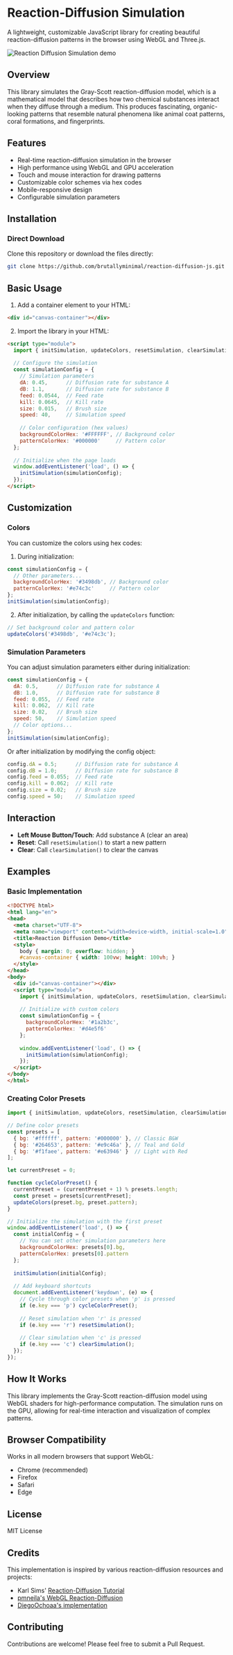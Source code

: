 # Reaction-Diffusion Simulation

A lightweight, customizable JavaScript library for creating beautiful reaction-diffusion patterns in the browser using WebGL and Three.js.

![Reaction Diffusion Simulation demo](https://vinodramamoorthy.com/reaction-diffusion-js/)

## Overview

This library simulates the Gray-Scott reaction-diffusion model, which is a mathematical model that describes how two chemical substances interact when they diffuse through a medium. This produces fascinating, organic-looking patterns that resemble natural phenomena like animal coat patterns, coral formations, and fingerprints.

## Features

- Real-time reaction-diffusion simulation in the browser
- High performance using WebGL and GPU acceleration
- Touch and mouse interaction for drawing patterns
- Customizable color schemes via hex codes
- Mobile-responsive design
- Configurable simulation parameters

## Installation

### Direct Download

Clone this repository or download the files directly:

```bash
git clone https://github.com/brutallyminimal/reaction-diffusion-js.git
```

## Basic Usage

1. Add a container element to your HTML:

```html
<div id="canvas-container"></div>
```

2. Import the library in your HTML:

```html
<script type="module">
  import { initSimulation, updateColors, resetSimulation, clearSimulation, config } from './reaction-diffusion.js';
  
  // Configure the simulation
  const simulationConfig = {
    // Simulation parameters
    dA: 0.45,      // Diffusion rate for substance A
    dB: 1.1,       // Diffusion rate for substance B
    feed: 0.0544,  // Feed rate
    kill: 0.0645,  // Kill rate
    size: 0.015,   // Brush size
    speed: 40,     // Simulation speed
    
    // Color configuration (hex values)
    backgroundColorHex: '#FFFFFF', // Background color
    patternColorHex: '#000000'     // Pattern color
  };
  
  // Initialize when the page loads
  window.addEventListener('load', () => {
    initSimulation(simulationConfig);
  });
</script>
```

## Customization

### Colors

You can customize the colors using hex codes:

1. During initialization:
```javascript
const simulationConfig = {
  // Other parameters...
  backgroundColorHex: '#3498db', // Background color
  patternColorHex: '#e74c3c'     // Pattern color
};
initSimulation(simulationConfig);
```

2. After initialization, by calling the `updateColors` function:
```javascript
// Set background color and pattern color
updateColors('#3498db', '#e74c3c');
```

### Simulation Parameters

You can adjust simulation parameters either during initialization:

```javascript
const simulationConfig = {
  dA: 0.5,      // Diffusion rate for substance A
  dB: 1.0,      // Diffusion rate for substance B
  feed: 0.055,  // Feed rate
  kill: 0.062,  // Kill rate
  size: 0.02,   // Brush size
  speed: 50,    // Simulation speed
  // Color options...
};
initSimulation(simulationConfig);
```

Or after initialization by modifying the config object:

```javascript
config.dA = 0.5;      // Diffusion rate for substance A
config.dB = 1.0;      // Diffusion rate for substance B
config.feed = 0.055;  // Feed rate
config.kill = 0.062;  // Kill rate
config.size = 0.02;   // Brush size
config.speed = 50;    // Simulation speed
```

## Interaction

- **Left Mouse Button/Touch**: Add substance A (clear an area)
- **Reset**: Call `resetSimulation()` to start a new pattern
- **Clear**: Call `clearSimulation()` to clear the canvas

## Examples

### Basic Implementation

```html
<!DOCTYPE html>
<html lang="en">
<head>
  <meta charset="UTF-8">
  <meta name="viewport" content="width=device-width, initial-scale=1.0">
  <title>Reaction Diffusion Demo</title>
  <style>
    body { margin: 0; overflow: hidden; }
    #canvas-container { width: 100vw; height: 100vh; }
  </style>
</head>
<body>
  <div id="canvas-container"></div>
  <script type="module">
    import { initSimulation, updateColors, resetSimulation, clearSimulation, config } from './reaction-diffusion.js';
    
    // Initialize with custom colors
    const simulationConfig = {
      backgroundColorHex: '#1a2b3c',
      patternColorHex: '#d4e5f6'
    };
    
    window.addEventListener('load', () => {
      initSimulation(simulationConfig);
    });
  </script>
</body>
</html>
```

### Creating Color Presets

```javascript
import { initSimulation, updateColors, resetSimulation, clearSimulation, config } from './reaction-diffusion.js';

// Define color presets
const presets = [
  { bg: '#ffffff', pattern: '#000000' }, // Classic B&W
  { bg: '#264653', pattern: '#e9c46a' }, // Teal and Gold
  { bg: '#f1faee', pattern: '#e63946' }  // Light with Red
];

let currentPreset = 0;

function cycleColorPreset() {
  currentPreset = (currentPreset + 1) % presets.length;
  const preset = presets[currentPreset];
  updateColors(preset.bg, preset.pattern);
}

// Initialize the simulation with the first preset
window.addEventListener('load', () => {
  const initialConfig = {
    // You can set other simulation parameters here
    backgroundColorHex: presets[0].bg,
    patternColorHex: presets[0].pattern
  };
  
  initSimulation(initialConfig);
  
  // Add keyboard shortcuts
  document.addEventListener('keydown', (e) => {
    // Cycle through color presets when 'p' is pressed
    if (e.key === 'p') cycleColorPreset();
    
    // Reset simulation when 'r' is pressed
    if (e.key === 'r') resetSimulation();
    
    // Clear simulation when 'c' is pressed
    if (e.key === 'c') clearSimulation();
  });
});
```

## How It Works

This library implements the Gray-Scott reaction-diffusion model using WebGL shaders for high-performance computation. The simulation runs on the GPU, allowing for real-time interaction and visualization of complex patterns.

## Browser Compatibility

Works in all modern browsers that support WebGL:
- Chrome (recommended)
- Firefox
- Safari
- Edge

## License

MIT License

## Credits

This implementation is inspired by various reaction-diffusion resources and projects:
- Karl Sims' [Reaction-Diffusion Tutorial](https://www.karlsims.com/rd.html)
- [pmneila's WebGL Reaction-Diffusion](https://github.com/pmneila/jsexp)
- [DiegoOchoaa's implementation](https://github.com/DiegoOchoaa/Reaction-Diffusion)

## Contributing

Contributions are welcome! Please feel free to submit a Pull Request.